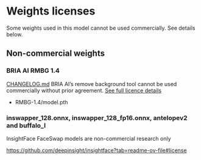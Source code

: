 # Weights licenses

Some weights used in this model cannot be used commercially. See details below.

## Non-commercial weights

### BRIA AI RMBG 1.4
[CHANGELOG.md](https://github.com/fofr/cog-face-to-many/files/14625562/CHANGELOG.md)
BRIA AI’s remove background tool cannot be used commercially without prior agreement. [See full licence details](https://bria.ai/bria-huggingface-model-license-agreement/)

- RMBG-1.4/model.pth

### inswapper_128.onnx, inswapper_128_fp16.onnx, antelopev2 and buffalo_l

InsightFace FaceSwap models are non-commercial research only

https://github.com/deepinsight/insightface?tab=readme-ov-file#license
